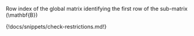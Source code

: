 Row index of the global matrix identifying the first row of the sub-matrix \(\mathbf{B}\)

{!docs/snippets/check-restrictions.md!}

